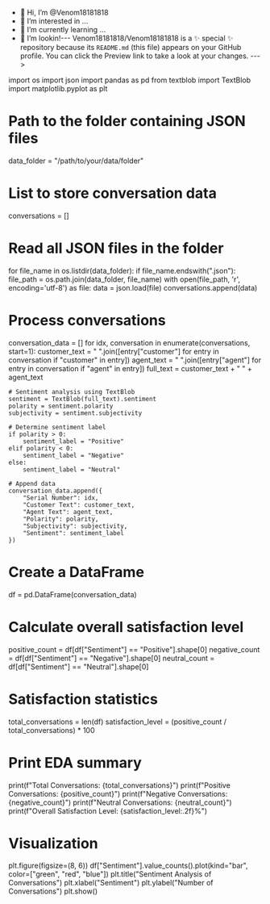 - 👋 Hi, I’m @Venom18181818
- 👀 I’m interested in ...
- 🌱 I’m currently learning ...
- 💞️ I’m lookin!---
Venom18181818/Venom18181818 is a ✨ special ✨ repository because its `README.md` (this file) appears on your GitHub profile.
You can click the Preview link to take a look at your changes.
--->




import os
import json
import pandas as pd
from textblob import TextBlob
import matplotlib.pyplot as plt

# Path to the folder containing JSON files
data_folder = "/path/to/your/data/folder"

# List to store conversation data
conversations = []

# Read all JSON files in the folder
for file_name in os.listdir(data_folder):
    if file_name.endswith(".json"):
        file_path = os.path.join(data_folder, file_name)
        with open(file_path, 'r', encoding='utf-8') as file:
            data = json.load(file)
            conversations.append(data)

# Process conversations
conversation_data = []
for idx, conversation in enumerate(conversations, start=1):
    customer_text = " ".join([entry["customer"] for entry in conversation if "customer" in entry])
    agent_text = " ".join([entry["agent"] for entry in conversation if "agent" in entry])
    full_text = customer_text + " " + agent_text

    # Sentiment analysis using TextBlob
    sentiment = TextBlob(full_text).sentiment
    polarity = sentiment.polarity
    subjectivity = sentiment.subjectivity

    # Determine sentiment label
    if polarity > 0:
        sentiment_label = "Positive"
    elif polarity < 0:
        sentiment_label = "Negative"
    else:
        sentiment_label = "Neutral"

    # Append data
    conversation_data.append({
        "Serial Number": idx,
        "Customer Text": customer_text,
        "Agent Text": agent_text,
        "Polarity": polarity,
        "Subjectivity": subjectivity,
        "Sentiment": sentiment_label
    })

# Create a DataFrame
df = pd.DataFrame(conversation_data)

# Calculate overall satisfaction level
positive_count = df[df["Sentiment"] == "Positive"].shape[0]
negative_count = df[df["Sentiment"] == "Negative"].shape[0]
neutral_count = df[df["Sentiment"] == "Neutral"].shape[0]

# Satisfaction statistics
total_conversations = len(df)
satisfaction_level = (positive_count / total_conversations) * 100

# Print EDA summary
print(f"Total Conversations: {total_conversations}")
print(f"Positive Conversations: {positive_count}")
print(f"Negative Conversations: {negative_count}")
print(f"Neutral Conversations: {neutral_count}")
print(f"Overall Satisfaction Level: {satisfaction_level:.2f}%")

# Visualization
plt.figure(figsize=(8, 6))
df["Sentiment"].value_counts().plot(kind="bar", color=["green", "red", "blue"])
plt.title("Sentiment Analysis of Conversations")
plt.xlabel("Sentiment")
plt.ylabel("Number of Conversations")
plt.show()



